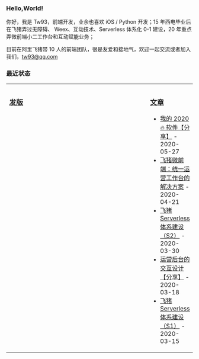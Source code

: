 ### Hello,World!

你好，我是 Tw93，前端开发，业余也喜欢 iOS / Python 开发；15 年西电毕业后在飞猪弄过无障碍、 Weex、互动技术、Serverless 体系化 0-1 建设，20 年重点弄微前端小二工作台和互动赋能业务；

目前在阿里飞猪带 10 人的前端团队，很是友爱和接地气，欢迎一起交流或者加入我们，tw93@qq.com

### 最近状态

<table>
<tr><td valign="top" width="100%">
<!-- code_time starts -->
<!-- code_time ends -->
</td></tr>
<tr><td valign="top" width="50%">

### [发版](https://github.com/tw93/tw93/blob/main/releases.md)

<!-- recent_releases starts -->

<!-- recent_releases ends -->

  </td><td valign="top" width="50%">

### [文章](https://tw93.github.io/)

<!-- blog starts -->

- [我的 2020 🔥 软件【分享】](https://tw93.github.io/2020-05-27/good-app.html) - 2020-05-27
- [飞猪微前端：统一运营工作台的解决方案](https://tw93.github.io/2020-04-21/one.html) - 2020-04-21
- [飞猪 Serverless 体系建设（S2）](https://tw93.github.io/2020-03-30/serverless-two.html) - 2020-03-30
- [运营后台的交互设计【分享】](https://tw93.github.io/2020-03-18/how-to-do-design.html) - 2020-03-18
- [飞猪 Serverless 体系建设（S1）](https://tw93.github.io/2020-03-15/serverless-one.html) - 2020-03-15

<!-- blog ends -->
